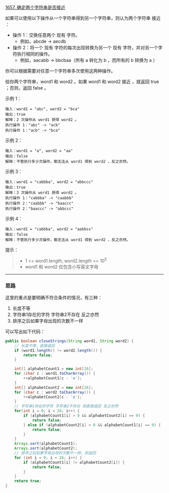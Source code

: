 [1657. 确定两个字符串是否接近](https://leetcode.cn/problems/determine-if-two-strings-are-close/description/)

如果可以使用以下操作从一个字符串得到另一个字符串，则认为两个字符串 接近 ：

- 操作 1：交换任意两个 现有 字符。   
  - 例如，abcde -> aecdb
- 操作 2：将一个 现有 字符的每次出现转换为另一个 现有 字符，并对另一个字符执行相同的操作。  
  - 例如，aacabb -> bbcbaa（所有 a 转化为 b ，而所有的 b 转换为 a ）  

你可以根据需要对任意一个字符串多次使用这两种操作。

给你两个字符串，word1 和 word2 。如果 word1 和 word2 接近 ，就返回 true ；否则，返回 false 。



示例 1：
```
输入：word1 = "abc", word2 = "bca"
输出：true
解释：2 次操作从 word1 获得 word2 。
执行操作 1："abc" -> "acb"
执行操作 1："acb" -> "bca"
```
示例 2：
```
输入：word1 = "a", word2 = "aa"
输出：false
解释：不管执行多少次操作，都无法从 word1 得到 word2 ，反之亦然。
```
示例 3：
```
输入：word1 = "cabbba", word2 = "abbccc"
输出：true
解释：3 次操作从 word1 获得 word2 。
执行操作 1："cabbba" -> "caabbb"
执行操作 2："caabbb" -> "baaccc"
执行操作 2："baaccc" -> "abbccc"
```
示例 4：
```
输入：word1 = "cabbba", word2 = "aabbss"
输出：false
解释：不管执行多少次操作，都无法从 word1 得到 word2 ，反之亦然。
```

提示：

>- 1 <= word1.length, word2.length <= 10<sup>5</sup>
>- word1 和 word2 仅包含小写英文字母

<hr/>

### 思路
这里的重点是要明确不符合条件的情况，有三种：
1. 长度不等
2. 字符串1存在的字符 字符串2不存在 反之亦然
3. 排序之后如果字母出现的次数不一样

可以写出如下代码：
```java
public boolean closeStrings(String word1, String word2) {
    // 长度不等，直接返回
    if (word1.length() != word2.length()) {
        return false;
    }

    int[] alphabetCount1 = new int[26];
    for (char c : word1.toCharArray()) {
        ++alphabetCount1[c - 'a'];
    }
    int[] alphabetCount2 = new int[26];
    for (char c : word2.toCharArray()) {
        ++alphabetCount2[c - 'a'];
    }
    // 字符串1存在的字符 字符串2不存在 则直接返回 反之亦然
    for(int i = 0; i < 26; i++) {
        if (alphabetCount1[i] > 0 && alphabetCount2[i] == 0) {
            return false;
        } else if (alphabetCount2[i] > 0 && alphabetCount1[i] == 0) {
            return false;
        }
    }
    Arrays.sort(alphabetCount1);
    Arrays.sort(alphabetCount2);
    // 排序之后如果字母出现的次数不一样，则返回
    for (int i = 0; i < 26; i++) {
        if (alphabetCount1[i] != alphabetCount2[i]) {
            return false;
        }
    }
    return true;
}
```
